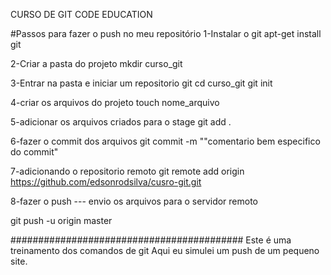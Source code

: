 CURSO DE GIT CODE EDUCATION

#Passos para fazer o push no meu repositório
1-Instalar o git
apt-get install git

2-Criar a pasta do projeto
mkdir curso_git

3-Entrar na pasta e iniciar um repositorio git
cd curso_git
git init

4-criar os arquivos do projeto
touch nome_arquivo

5-adicionar os arquivos criados para o stage
git add .

6-fazer o commit dos arquivos
git commit -m ""comentario bem especifico do commit"

7-adicionando o repositorio remoto
git remote add origin https://github.com/edsonrodsilva/cusro-git.git

8-fazer o push --- envio os arquivos para o servidor remoto

git push -u origin master

##########################################
Este é uma treinamento dos comandos de git
Aqui eu simulei um push de um pequeno site.


